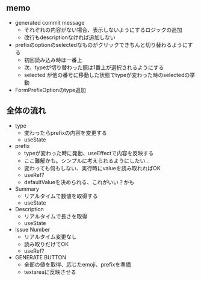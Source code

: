 ## memo

- generated commit message
  - それぞれの内容がない場合、表示しないようにするロジックの追加
  - 改行もdescriptionなければ追加しない
- prefixのoptionのselectedなものがクリックできちんと切り替わるようにする
  - 初回読み込み時は一番上
  - 次、typeが切り替わった際は1番上が選択されるようにする
  - selected が他の番号に移動した状態でtypeが変わった時のselectedの挙動
- FormPrefixOptionのtype追加

## 全体の流れ

- type
  - 変わったらprefixの内容を変更する
  - useState
- prefix
  - typeが変わった時に発動、useEffectで内容を反映する
  - ここ難解かも。シンプルに考えられるようにしたい...
  - 変わっても何もしない、実行時にvalueを読み取れればOK
  - useRef?
  - defaultValueを決められる、これがいい？かも
- Summary
  - リアルタイムで数値を取得する
  - useState
- Description
  - リアルタイムで長さを取得
  - useState
- Issue Number
  - リアルタイム変更なし
  - 読み取りだけでOK
  - useRef?
- GENERATE BUTTON
  - 全部の値を取得、応じたemoji、prefixを準備
  - textareaに反映させる